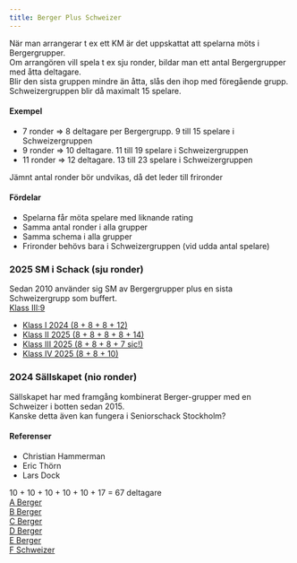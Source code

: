 ```yaml
---
title: Berger Plus Schweizer
---
```


När man arrangerar t ex ett KM är det uppskattat att spelarna möts i Bergergrupper.  
Om arrangören vill spela t ex sju ronder, bildar man ett antal Bergergrupper med åtta deltagare.  
Blir den sista gruppen mindre än åtta, slås den ihop med föregående grupp.  
Schweizergruppen blir då maximalt 15 spelare.  

#### Exempel 

* 7 ronder => 8 deltagare per Bergergrupp. 9 till 15 spelare i Schweizergruppen
* 9 ronder => 10 deltagare. 11 till 19 spelare i Schweizergruppen
* 11 ronder => 12 deltagare. 13 till 23 spelare i Schweizergruppen

Jämnt antal ronder bör undvikas, då det leder till frironder  

#### Fördelar
* Spelarna får möta spelare med liknande rating
* Samma antal ronder i alla grupper
* Samma schema i alla grupper
* Frironder behövs bara i Schweizergruppen (vid udda antal spelare)

### 2025 SM i Schack (sju ronder)

Sedan 2010 använder sig SM av Bergergrupper plus en sista Schweizergrupp som buffert.  
[Klass III:9](https://schack.se/wp-content/uploads/arkiv/tavlingar/sm/resultatbok/resultatbok_2010_LUND.pdf)  

* [Klass I 2024 (8 + 8 + 8 + 12)](https://schack.se/tavlingar/resultat/sm-2024/klass-i/)
* [Klass II 2025 (8 + 8 + 8 + 8 + 14)](https://schack.se/tavlingar/resultat/sm-2025/klass-ii/)
* [Klass III 2025 (8 + 8 + 8 + 7 sic!)](https://schack.se/tavlingar/resultat/sm-2025/klass-iii/)
* [Klass IV 2025 (8 + 8 + 10)](https://schack.se/tavlingar/resultat/sm-2025/klass-iv/)

### 2024 Sällskapet (nio ronder)

Sällskapet har med framgång kombinerat Berger-grupper med en Schweizer i botten sedan 2015.  
Kanske detta även kan fungera i Seniorschack Stockholm?  

#### Referenser
* Christian Hammerman
* Eric Thörn
* Lars Dock

10 + 10 + 10 + 10 + 10 + 17 = 67 deltagare  
[A Berger](https://chess-results.com/tnr997893.aspx?lan=1&art=4)  
[B Berger](https://chess-results.com/tnr997894.aspx?lan=1&art=4)  
[C Berger](https://chess-results.com/tnr997902.aspx?lan=1&art=4)  
[D Berger](https://chess-results.com/tnr997900.aspx?lan=1&art=4)  
[E Berger](https://chess-results.com/tnr997901.aspx?lan=1&art=4)  
[F Schweizer](https://chess-results.com/tnr997911.aspx?lan=1&art=4)  

